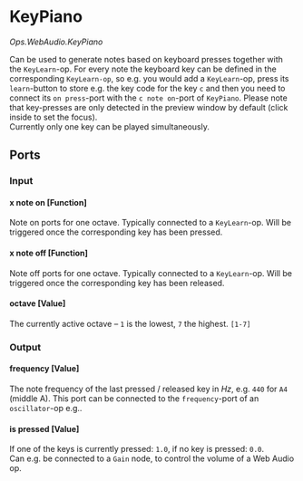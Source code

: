 # KeyPiano

*Ops.WebAudio.KeyPiano*  

Can be used to generate notes based on keyboard presses together with the `KeyLearn`-op. For every note the keyboard key can be defined in the corresponding `KeyLearn-op`, so e.g. you would add a `KeyLearn`-op, press its `learn`-button to store e.g. the key code for the key `c` and then you need to connect its `on press`-port with the `c note on`-port of `KeyPiano`. Please note that key-presses are only detected in the preview window by default (click inside to set the focus).  
Currently only one key can be played simultaneously.

## Ports

### Input

#### x note on [Function]

Note on ports for one octave. Typically connected to a `KeyLearn`-op. Will be triggered once the corresponding key has been pressed.

#### x note off [Function]

Note off ports for one octave. Typically connected to a `KeyLearn`-op. Will be triggered once the corresponding key has been released.

#### octave [Value]

The currently active octave – `1` is the lowest, `7` the highest.
`[1-7]`

### Output

#### frequency [Value]

The note frequency of the last pressed / released key in *Hz*, e.g. `440` for `A4` (middle A). This port can be connected to the `frequency`-port of an `oscillator`-op e.g..

#### is pressed [Value]

If one of the keys is currently pressed: `1.0`, if no key is pressed: `0.0`.  
Can e.g. be connected to a `Gain` node, to control the volume of a Web Audio op.

